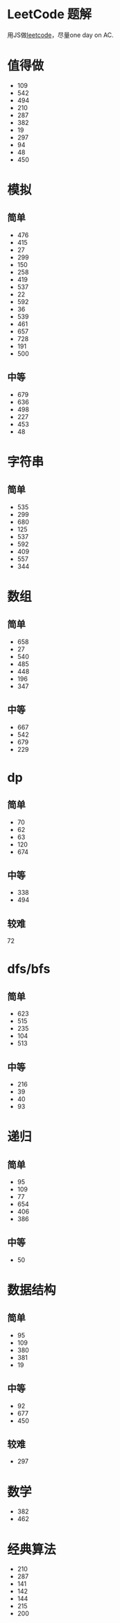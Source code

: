 # LeetCode 题解

用JS做[leetcode](https://leetcode.com)，尽量one day on AC.

# 值得做
* 109
* 542
* 494
* 210
* 287
* 382
* 19
* 297
* 94
* 48
* 450

# 模拟 
## 简单
* 476
* 415
* 27
* 299
* 150
* 258
* 419
* 537
* 22
* 592 
* 36
* 539
* 461
* 657
* 728
* 191
* 500
## 中等
* 679
* 636
* 498
* 227
* 453
* 48

# 字符串
## 简单
* 535 
* 299
* 680
* 125
* 537
* 592
* 409
* 557
* 344


# 数组 
## 简单
* 658
* 27
* 540
* 485
* 448
* 196
* 347

## 中等

* 667
* 542
* 679
* 229

# dp
## 简单
* 70
* 62
* 63
* 120
* 674

## 中等

* 338
* 494

## 较难
72

# dfs/bfs
## 简单
* 623
* 515
* 235
* 104
* 513

## 中等
* 216
* 39
* 40
* 93

# 递归
## 简单
* 95
* 109
* 77
* 654
* 406
* 386

## 中等
* 50

# 数据结构
## 简单
* 95
* 109
* 380
* 381
* 19

## 中等
* 92
* 677
* 450

## 较难
* 297

# 数学
* 382
* 462

# 经典算法
* 210
* 287
* 141
* 142
* 144 
* 215
* 200
